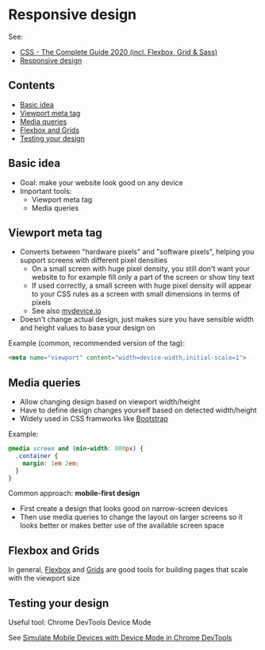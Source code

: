 # Responsive design

See:

-   [CSS - The Complete Guide 2020 (incl. Flexbox, Grid & Sass)](https://www.udemy.com/course/css-the-complete-guide-incl-flexbox-grid-sass/)
-   [Responsive design](https://developer.mozilla.org/en-US/docs/Learn/CSS/CSS_layout/Responsive_Design)

## Contents

-   [Basic idea](#basic-idea)
-   [Viewport meta tag](#viewport-meta-tag)
-   [Media queries](#media-queries)
-   [Flexbox and Grids](#flexbox-and-grids)
-   [Testing your design](#testing-your-design)

## Basic idea

-   Goal: make your website look good on any device
-   Important tools:
    -   Viewport meta tag
    -   Media queries

## Viewport meta tag

-   Converts between "hardware pixels" and "software pixels", helping you support screens with different pixel densities
    -   On a small screen with huge pixel density, you still don't want your website to for example fill only a part of the screen or show tiny text
    -   If used correctly, a small screen with huge pixel density will appear to your CSS rules as a screen with small dimensions in terms of pixels
    -   See also [mydevice.io](https://www.mydevice.io/#compare-devices)
-   Doesn't change actual design, just makes sure you have sensible width and height values to base your design on

Example (common, recommended version of the tag):

```html
<meta name="viewport" content="width=device-width,initial-scale=1">
```

## Media queries

-   Allow changing design based on viewport width/height
-   Have to define design changes yourself based on detected width/height
-   Widely used in CSS framworks like [Bootstrap](https://getbootstrap.com/docs/4.0/layout/grid/)

Example:

```css
@media screen and (min-width: 800px) { 
  .container { 
    margin: 1em 2em; 
  } 
} 
```

Common approach: **mobile-first design**

-   First create a design that looks good on narrow-screen devices
-   Then use media queries to change the layout on larger screens so it looks better or makes better use of the available screen space

## Flexbox and Grids

In general, [Flexbox](./Flexbox.md) and [Grids](./Grids.md) are good tools for building pages that scale with the viewport size

## Testing your design

Useful tool: Chrome DevTools Device Mode

See [Simulate Mobile Devices with Device Mode in Chrome DevTools](https://developers.google.com/web/tools/chrome-devtools/device-mode)
